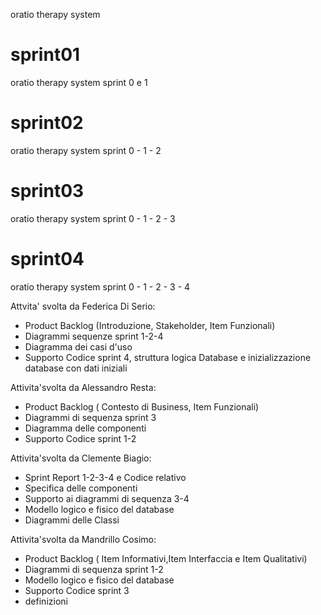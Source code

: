 oratio therapy system

# sprint01
oratio therapy system sprint 0 e 1

# sprint02
oratio therapy system sprint 0 - 1 - 2

# sprint03
oratio therapy system sprint 0 - 1 - 2 - 3

# sprint04
oratio therapy system sprint 0 - 1 - 2 - 3 - 4

Attvita' svolta da Federica Di Serio:
- Product Backlog (Introduzione, Stakeholder, Item Funzionali)
- Diagrammi sequenze sprint 1-2-4
- Diagramma dei casi d'uso
- Supporto Codice sprint 4, struttura logica Database e inizializzazione database con dati iniziali


Attivita'svolta da Alessandro Resta:
- Product Backlog ( Contesto di Business, Item Funzionali)
- Diagrammi di sequenza sprint 3
- Diagramma delle componenti
- Supporto Codice sprint 1-2


Attivita'svolta da Clemente Biagio:
- Sprint Report 1-2-3-4 e Codice relativo
- Specifica delle componenti
- Supporto ai diagrammi di sequenza 3-4
- Modello logico e fisico del database
- Diagrammi delle Classi


Attivita'svolta da Mandrillo Cosimo:
- Product Backlog ( Item Informativi,Item Interfaccia e Item Qualitativi)
- Diagrammi di sequenza sprint 1-2
- Modello logico e fisico del database
- Supporto Codice sprint  3
- definizioni

